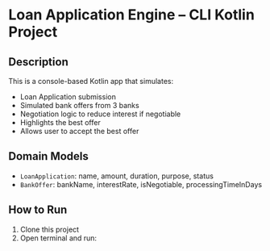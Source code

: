 # Loan Application Engine – CLI Kotlin Project

## Description

This is a console-based Kotlin app that simulates:

- Loan Application submission
- Simulated bank offers from 3 banks
- Negotiation logic to reduce interest if negotiable
- Highlights the best offer
- Allows user to accept the best offer

## Domain Models

- `LoanApplication`: name, amount, duration, purpose, status
- `BankOffer`: bankName, interestRate, isNegotiable, processingTimeInDays

## How to Run

1. Clone this project
2. Open terminal and run:


